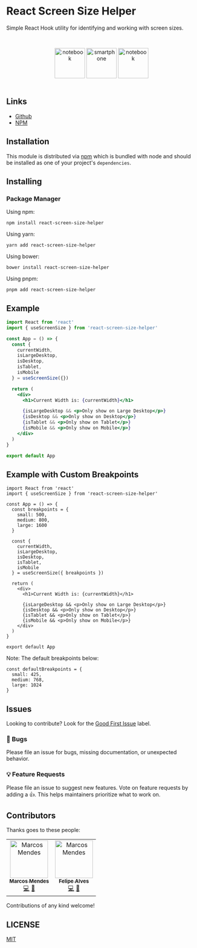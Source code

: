 # React Screen Size Helper

Simple React Hook utility for identifying and working with screen sizes.

<br /><div align="center">

<a>
  <img
    height="80"
    width="80"
    alt="notebook"
    src="https://emojipedia-us.s3.dualstack.us-west-1.amazonaws.com/thumbs/240/apple/325/laptop_1f4bb.png"
  />
  <img
    height="80"
    width="80"
    alt="smartphone"
    src="https://emojipedia-us.s3.dualstack.us-west-1.amazonaws.com/thumbs/240/apple/325/mobile-phone_1f4f1.png"
  />
  <img
    height="80"
    width="80"
    alt="notebook"
    src="https://emojipedia-us.s3.dualstack.us-west-1.amazonaws.com/thumbs/120/apple/325/desktop-computer_1f5a5-fe0f.png"
  />
</a><br /><br />
</div>

## Links


- [Github](https://github.com/iamdevmarcos/React-Screen-Size-Helper)
- [NPM](https://www.npmjs.com/package/react-screen-size-helper)


## Installation

This module is distributed via [npm](https://www.npmjs.com/package/react-screen-size-helper) which is bundled with node and
should be installed as one of your project's `dependencies`.

## Installing

### Package Manager

Using npm:
```
npm install react-screen-size-helper
```

Using yarn:
```
yarn add react-screen-size-helper
```

Using bower:
```
bower install react-screen-size-helper
```

Using pnpm:
```
pnpm add react-screen-size-helper
```

## Example

```jsx
import React from 'react'
import { useScreenSize } from 'react-screen-size-helper'

const App = () => {
  const {
    currentWidth,
    isLargeDesktop,
    isDesktop,
    isTablet,
    isMobile
  } = useScreenSize({})

  return (
    <div>
      <h1>Current Width is: {currentWidth}</h1>

      {isLargeDesktop && <p>Only show on Large Desktop</p>}
      {isDesktop && <p>Only show on Desktop</p>}
      {isTablet && <p>Only show on Tablet</p>}
      {isMobile && <p>Only show on Mobile</p>}
    </div>
  )
}

export default App
```

## Example with Custom Breakpoints

```
import React from 'react'
import { useScreenSize } from 'react-screen-size-helper'

const App = () => {
  const breakpoints = {
    small: 500,
    medium: 800,
    large: 1600
  }

  const {
    currentWidth,
    isLargeDesktop,
    isDesktop,
    isTablet,
    isMobile
  } = useScreenSize({ breakpoints })

  return (
    <div>
      <h1>Current Width is: {currentWidth}</h1>

      {isLargeDesktop && <p>Only show on Large Desktop</p>}
      {isDesktop && <p>Only show on Desktop</p>}
      {isTablet && <p>Only show on Tablet</p>}
      {isMobile && <p>Only show on Mobile</p>}
    </div>
  )
}

export default App
```

Note: The default breakpoints below:
```
const defaultBreakpoints = {
  small: 425,
  medium: 768,
  large: 1024
}
```


## Issues

Looking to contribute? Look for the [Good First Issue](https://github.com/iamdevmarcos/React-Screen-Size-Helper/issues) label.

### 🐛 Bugs

Please file an issue for bugs, missing documentation, or unexpected behavior.

### 💡 Feature Requests

Please file an issue to suggest new features. Vote on feature requests by adding
a 👍. This helps maintainers prioritize what to work on.

## Contributors

Thanks goes to these people:
<table>
  <tbody>
    <tr>
      <td align="center"><a href="https://www.linkedin.com/in/iamdevmarcos/"><img src="https://avatars.githubusercontent.com/u/92524722?v=4" width="100px;" alt="Marcos Mendes"/><br /><sub><b>Marcos Mendes</b></sub></a><br /><a href="https://github.com/iamdevmarcos" title="Code">💻</a> <a href="https://www.linkedin.com/in/iamdevmarcos/" title="Linkedin">💼</a></td>
      <td align="center"><a href="https://www.linkedin.com/in/felipealves-/"><img src="https://avatars.githubusercontent.com/u/78622458?v=4" width="100px;" alt="Marcos Mendes"/><br /><sub><b>Felipe Alves</b></sub></a><br /><a href="https://github.com/felpsalvs" title="Code">💻</a> <a href="https://www.linkedin.com/in/felipealves-/" title="Linkedin">💼</a></td>
    </tr>
  </tbody>
  <tfoot>

  </tfoot>
</table>

Contributions of any kind welcome!

## LICENSE

[MIT](LICENSE)

